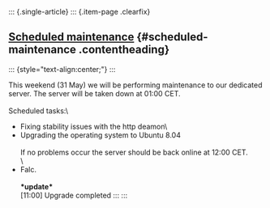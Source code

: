::: {.single-article}
::: {.item-page .clearfix}
## [Scheduled maintenance](/127-scheduled-maintenance.html) {#scheduled-maintenance .contentheading}

::: {style="text-align:center;"}
:::

This weekend (31 May) we will be performing maintenance to our dedicated
server. The server will be taken down at 01:00 CET.\
\
Scheduled tasks:\
- Fixing stability issues with the http deamon\
- Upgrading the operating system to Ubuntu 8.04\
\
If no problems occur the server should be back online at 12:00 CET.\
\
- Falc.\
\
**\*update\***\
\[11:00\] Upgrade completed
:::
:::
